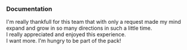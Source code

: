 <h3>Documentation</h3>
I'm really thankfull for this team that with only a request made my mind expand and grow in so many directions in such a little time.<br> 
I really appreciated and enjoyed this experience.<br> 
I want more. I'm hungry to be part of the pack!
